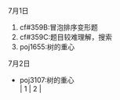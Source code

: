 7月1日
1. cf#359B:冒泡排序变形题  
2. cf#359C:题目较难理解，搜索  
3. poj1655:树的重心  

7月2日
- poj3107:树的重心  
| 1 | 2 |
